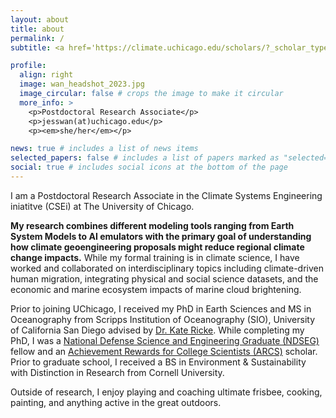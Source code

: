```yaml
---
layout: about
title: about
permalink: /
subtitle: <a href='https://climate.uchicago.edu/scholars/?_scholar_types_tabs=postdoctoral-scholar'>Climate Systems Engineering initiative, The University of Chicago, Chicago, IL</a>

profile:
  align: right
  image: wan_headshot_2023.jpg
  image_circular: false # crops the image to make it circular
  more_info: >
    <p>Postdoctoral Research Associate</p>
    <p>jesswan(at)uchicago.edu</p>
    <p><em>she/her</em></p>

news: true # includes a list of news items
selected_papers: false # includes a list of papers marked as "selected={true}"
social: true # includes social icons at the bottom of the page
---
```


I am a Postdoctoral Research Associate in the Climate Systems Engineering iniatitve (CSEi) at The University of Chicago. 

<b>My research combines different modeling tools ranging from Earth System Models to AI emulators with the primary goal of understanding how climate geoengineering proposals might reduce regional climate change impacts.</b> While my formal training is in climate science, I have worked and collaborated on interdisciplinary topics including climate-driven human migration, integrating physical and social science datasets, and the economic and marine ecosystem impacts of marine cloud brightening. 

Prior to joining UChicago, I received my PhD in Earth Sciences and MS in Oceanography from Scripps Institution of Oceanography (SIO), University of California San Diego advised by [Dr. Kate Ricke](https://katericke.com/#research). While completing my PhD, I was a [National Defense Science and Engineering Graduate (NDSEG)](https://ndseg.org/2022-class-fellows) fellow and an [Achievement Rewards for College Scientists (ARCS)](https://san-diego.arcsfoundation.org/scholars/2023-2024-arcs-scholars) scholar. Prior to graduate school, I received a BS in Environment & Sustainability with Distinction in Research from Cornell University. 

Outside of research, I enjoy playing and coaching ultimate frisbee, cooking, painting, and anything active in the great outdoors.
